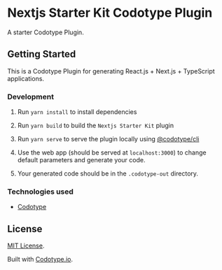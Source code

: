 # Nextjs Starter Kit Codotype Plugin

A starter Codotype Plugin.

## Getting Started

This is a Codotype Plugin for generating React.js + Next.js + TypeScript applications.

### Development

1. Run `yarn install` to install dependencies

2. Run `yarn build` to build the `Nextjs Starter Kit` plugin

3. Run `yarn serve` to serve the plugin locally using [@codotype/cli](https://www.npmjs.com/package/@codotype/cli)

4. Use the web app (should be served at `localhost:3000`) to change default parameters and generate your code.

5. Your generated code should be in the `.codotype-out` directory.

### Technologies used

- [Codotype](https://codotype.org/)

## License

[MIT License](http://opensource.org/licenses/MIT).

Built with [Codotype.io](https://www.codotype.io/).
